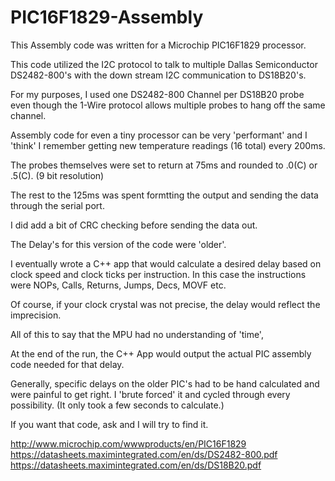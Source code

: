 # PIC16F1829-Assembly
This Assembly code was written for a Microchip PIC16F1829 processor.

This code utilized the I2C protocol to talk to multiple Dallas Semiconductor DS2482-800's with the down stream I2C communication to DS18B20's.

For my purposes, I used one DS2482-800 Channel per DS18B20 probe even though the 1-Wire protocol allows multiple probes to hang off the same channel.

Assembly code for even a tiny processor can be very 'performant' and I 'think' I remember getting new temperature readings (16 total) every 200ms.

The probes themselves were set to return at 75ms and rounded to .0(C) or .5(C). (9 bit resolution)

The rest to the 125ms was spent formtting the output and sending the data through the serial port.

I did add a bit of CRC checking before sending the data out.

The Delay's for this version of the code were 'older'.

I eventually wrote a C++ app that would calculate a desired delay based on clock speed and clock ticks per instruction. In this case the instructions were NOPs, Calls, Returns, Jumps, Decs, MOVF etc.

Of course, if your clock crystal was not precise, the delay would reflect the imprecision.

All of this to say that the MPU had no understanding of 'time',

At the end of the run, the C++ App would output the actual PIC assembly code needed for that delay.

Generally, specific delays on the older PIC's had to be hand calculated and were painful to get right. I 'brute forced' it and cycled through every possibility. (It only took a few seconds to calculate.)

If you want that code, ask and I will try to find it.

http://www.microchip.com/wwwproducts/en/PIC16F1829 
https://datasheets.maximintegrated.com/en/ds/DS2482-800.pdf 
https://datasheets.maximintegrated.com/en/ds/DS18B20.pdf

